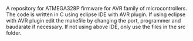 A repository for ATMEGA328P firmware for AVR family of microcontrollers. The code is written in C using eclipse IDE with AVR plugin.
If using eclipse with AVR plugin edit the makefile by changing the port, programmer and baudarate if necessary.
If not using above IDE, only use the files in the src folder.
  

  
